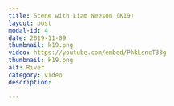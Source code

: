 ```yaml
---
title: Scene with Liam Neeson (K19)
layout: post
modal-id: 4
date: 2019-11-09
thumbnail: k19.png
video: https://youtube.com/embed/PhkLsncT33g
thumbnail: k19.png
alt: River
category: video
description: 

---
```


